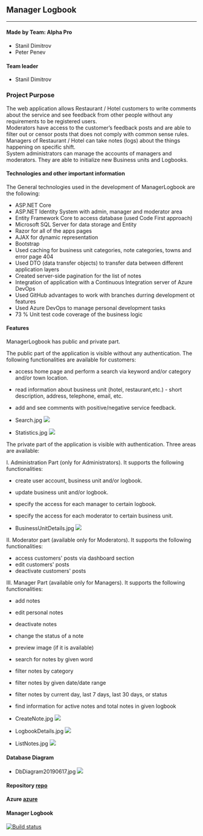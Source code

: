 ## Manager Logbook

----

#### Made by Team: Alpha Pro

- Stanil Dimitrov
- Peter Penev

#### Team leader
- Stanil Dimitrov

### Project Purpose
The web application allows Restaurant / Hotel customers to write comments about the service and see feedback from other people without any requirements to be registered users.                    
Moderators have access to the customer’s feedback posts and are able to filter out or censor posts that does not comply with common sense rules.
Managers of Restaurant / Hotel can take notes (logs) about the things happening on specific shift.     
System administrators can manage the accounts of managers and moderators. 
They are able to initialize new Business units and Logbooks.

#### Technologies and other important information

The General technologies used in the development of ManagerLogbook are the following:
  - ASP.NET Core 
  - ASP.NET Identity System with admin, manager and moderator area 
  - Entity Framework Core to access database (used Code First approach)
  - Microsoft SQL Server for data storage and Entity 
  - Razor for all of the apps pages
  - AJAX for dynamic representation
  - Bootstrap
  - Used caching for business unit categories, note categories, towns and error page 404
  - Used DTO (data transfer objects) to transfer data between different application layers
  - Created server-side pagination for the list of notes
  - Integration of application with a Continuous Integration server of Azure DevOps
  - Used GitHub advantages to work with branches durring development ot features
  - Used Azure DevOps to manage personal development tasks
  - 73 % Unit test code coverage of the business logic
  
#### Features
ManagerLogbook has public and private part.

The public part of the application is visible without any authentication. 
The following functionalities are available for customers:
 - access home page and perform a search via keyword and/or category and/or town location.
 - read information about business unit (hotel, restaurant,etc.) - short description, address, telephone, email, etc.
 - add and see comments with positive/negative service feedback. 
 
 - Search.jpg ![](Search.jpg)
 
 - Statistics.jpg ![](Statistics.jpg)
 
 
 
 The private part of the application is visible with authentication.
 Three areas are available: 
 
 I. Administration Part (only for Administrators).
 It supports the following functionalities:
 
 - create user account, business unit and/or logbook.
 - update business unit and/or logbook.
 - specify the access for each manager to certain logbook.
 - specify the access for each moderator to certain business unit.
 
 - BusinessUnitDetails.jpg ![](BusinessUnitDetails.jpg)
 
 II. Moderator part (available only for Moderators).
 It supports the following functionalities:
 
 - access customers' posts via dashboard section
 - edit customers' posts 
 - deactivate customers' posts
 
 III. Manager Part (available only for Managers).
 It supports the following functionalities:
 - add notes
 - edit personal notes
 - deactivate notes 
 - change the status of a note 
 - preview image (if it is available)
 - search for notes by given word
 - filter notes by category
 - filter notes by given date/date range
 - filter notes by current  day, last 7 days, last 30 days, or status
 - find information for active notes and total notes in given logbook

- CreateNote.jpg ![](CreateNote.jpg)

- LogbookDetails.jpg ![](LogbookDetails.jpg)

- ListNotes.jpg ![](ListNotes.jpg)

#### Database Diagram

- DbDiagram20190617.jpg ![](DbDiagram20190617.jpg)

#### Repository [repo]
#### Azure [azure]

[repo]: https://github.com/stanildimitrov/managerlogbook
[azure]: https://managerlogbookweb20190615103454223.azurewebsites.net/?fbclid=IwAR2NK81wGZhW-qtoO74LpaSn7eoIISDMKlaWv_QXPqL_mXIdng6zEK6tvlI

#### Manager Logbook
[![Build status](https://dev.azure.com/stanildimitrov/Manager%20Logbook/_apis/build/status/ManagerLogbook%20CI)](https://dev.azure.com/stanildimitrov/Manager%20Logbook/_build/results?buildId=46)

